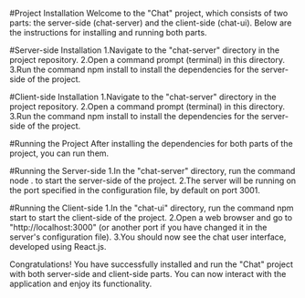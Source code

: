 #Project Installation
Welcome to the "Chat" project, which consists of two parts: the server-side (chat-server) and the client-side (chat-ui). Below are the instructions for installing and running both parts.

#Server-side Installation
1.Navigate to the "chat-server" directory in the project repository.
2.Open a command prompt (terminal) in this directory.
3.Run the command npm install to install the dependencies for the server-side of the project.

#Client-side Installation
1.Navigate to the "chat-server" directory in the project repository.
2.Open a command prompt (terminal) in this directory.
3.Run the command npm install to install the dependencies for the server-side of the project.

#Running the Project
After installing the dependencies for both parts of the project, you can run them.

#Running the Server-side
1.In the "chat-server" directory, run the command node . to start the server-side of the project.
2.The server will be running on the port specified in the configuration file, by default on port 3001.

#Running the Client-side
1.In the "chat-ui" directory, run the command npm start to start the client-side of the project.
2.Open a web browser and go to "http://localhost:3000" (or another port if you have changed it in the server's configuration file).
3.You should now see the chat user interface, developed using React.js.

Congratulations! You have successfully installed and run the "Chat" project with both server-side and client-side parts. You can now interact with the application and enjoy its functionality.
